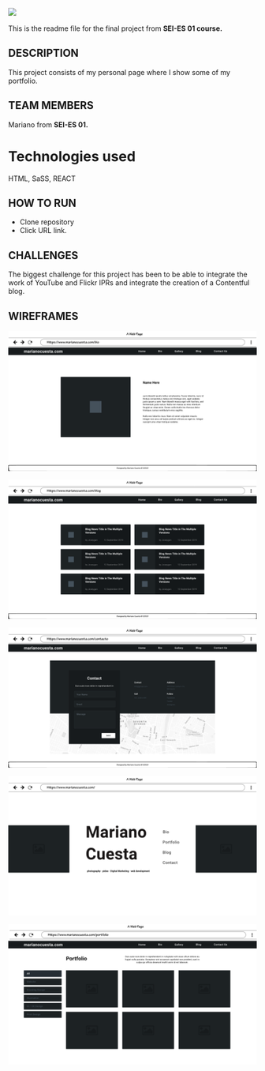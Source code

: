 ![](https://pataruco.github.io/ga-assets/assets/logos/ga.svg)

This is the readme file for the final project from **SEI-ES 01 course.**



## DESCRIPTION

This project consists of my personal page where I show some of my portfolio.

## TEAM MEMBERS

Mariano from **SEI-ES 01.**


# Technologies used

HTML, SaSS, REACT

## HOW TO RUN

- Clone repository
- Click URL link.

## CHALLENGES

The biggest challenge for this project has been to be able to integrate the work of YouTube and Flickr IPRs and integrate the creation of a Contentful blog.

## WIREFRAMES

![Bio](https://raw.githubusercontent.com/macnelus/mi-web/master/wireframe/Bio.png)

![Blog](https://raw.githubusercontent.com/macnelus/mi-web/master/wireframe/Blog.png)

![Contact](https://raw.githubusercontent.com/macnelus/mi-web/master/wireframe/Contact.png)

![Home](https://raw.githubusercontent.com/macnelus/mi-web/master/wireframe/Portada.png)

![Porfolio](https://github.com/macnelus/mi-web/blob/master/wireframe/Portfolio.png)



